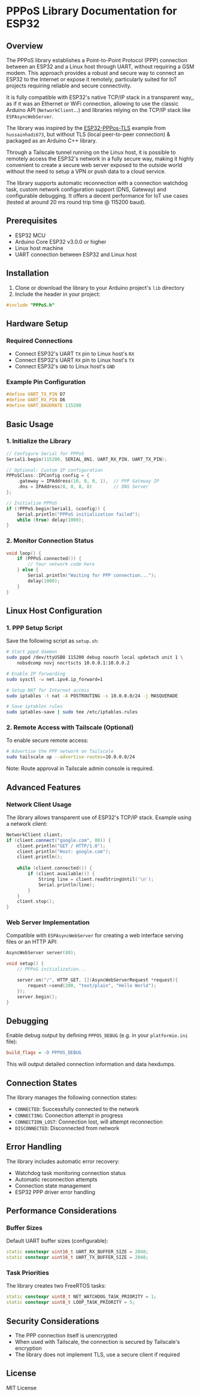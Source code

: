 # PPPoS Library Documentation for ESP32

## Overview

The PPPoS library establishes a Point-to-Point Protocol (PPP) connection between an ESP32 and a Linux host through UART, without requiring a GSM modem. This approach provides a robust and secure way to connect an ESP32 to the Internet or expose it remotely, particularly suited for IoT projects requiring reliable and secure connectivity.

It is fully compatible with ESP32's native TCP/IP stack in a transparent way,, as if it was an Ethernet or WiFi connection, allowing to use the classic Arduino API (`NetworkClient`...) and libraries relying on the TCP/IP stack
like `ESPAsyncWebServer`. 

The library was inspired by the [ESP32-PPPos-TLS](https://github.com/hussainhadi673/ESP32-PPPos-TLS) example from `hussainhadi673`, but without TLS (local peer-to-peer connection) & packaged as an Arduino C++ library.

Through a Tailscale tunnel running on the Linux host, it is possible to remotely access the ESP32's network in a fully secure way, making it highly convenient to create a secure web server exposed to the outside world without the need to setup a VPN or push data to a cloud service.

The library supports automatic reconnection with a connection watchdog task, custom network configuration support (DNS, Gateway) and configurable debugging. It offers a decent performance for IoT use cases (tested at around 20 ms round trip time @ 115200 baud).

## Prerequisites

- ESP32 MCU
- Arduino Core ESP32 v3.0.0 or higher
- Linux host machine
- UART connection between ESP32 and Linux host

## Installation

1. Clone or download the library to your Arduino project's `lib` directory
2. Include the header in your project:
```cpp
#include "PPPoS.h"
```

## Hardware Setup

### Required Connections

- Connect ESP32's UART `TX` pin to Linux host's `RX`
- Connect ESP32's UART `RX` pin to Linux host's `TX`
- Connect ESP32's `GND` to Linux host's `GND`

### Example Pin Configuration

```cpp
#define UART_TX_PIN D7
#define UART_RX_PIN D6
#define UART_BAUDRATE 115200
```

## Basic Usage

### 1. Initialize the Library

```cpp
// Configure Serial for PPPoS
Serial1.begin(115200, SERIAL_8N1, UART_RX_PIN, UART_TX_PIN);

// Optional: Custom IP configuration
PPPoSClass::IPConfig config = {
    .gateway = IPAddress(10, 0, 0, 1),  // PPP Gateway IP
    .dns = IPAddress(8, 8, 8, 8)        // DNS Server
};

// Initialize PPPoS
if (!PPPoS.begin(Serial1, &config)) {
    Serial.println("PPPoS initialization failed");
    while (true) delay(1000);
}
```

### 2. Monitor Connection Status

```cpp
void loop() {
    if (PPPoS.connected()) {
        // Your network code here
    } else {
        Serial.println("Waiting for PPP connection...");
        delay(1000);
    }
}
```

## Linux Host Configuration

### 1. PPP Setup Script

Save the following script as `setup.sh`:

```bash
# Start pppd daemon
sudo pppd /dev/ttyUSB0 115200 debug noauth local updetach unit 1 \
    nobsdcomp novj nocrtscts 10.0.0.1:10.0.0.2

# Enable IP forwarding
sudo sysctl -w net.ipv4.ip_forward=1

# Setup NAT for Internet access
sudo iptables -t nat -A POSTROUTING -s 10.0.0.0/24 -j MASQUERADE

# Save iptables rules
sudo iptables-save | sudo tee /etc/iptables.rules
```

### 2. Remote Access with Tailscale (Optional)

To enable secure remote access:

```bash
# Advertise the PPP network on Tailscale
sudo tailscale up --advertise-routes=10.0.0.0/24
```

Note: Route approval in Tailscale admin console is required.

## Advanced Features

### Network Client Usage

The library allows transparent use of ESP32's TCP/IP stack. Example using a network client:

```cpp
NetworkClient client;
if (client.connect("google.com", 80)) {
    client.println("GET / HTTP/1.0");
    client.println("Host: google.com");
    client.println();
    
    while (client.connected()) {
        if (client.available()) {
            String line = client.readStringUntil('\n');
            Serial.println(line);
        }
    }
    client.stop();
}
```

### Web Server Implementation

Compatible with `ESPAsyncWebServer` for creating a web interface serving files or an HTTP API:

```cpp
AsyncWebServer server(80);

void setup() {
    // PPPoS initialization...

    server.on("/", HTTP_GET, [](AsyncWebServerRequest *request){
        request->send(200, "text/plain", "Hello World");
    });
    server.begin();
}
```

## Debugging

Enable debug output by defining `PPPOS_DEBUG` (e.g. in your `platformio.ini` file):

```ini
build_flags = -D PPPOS_DEBUG
```

This will output detailed connection information and data hexdumps.

## Connection States

The library manages the following connection states:

- `CONNECTED`: Successfully connected to the network
- `CONNECTING`: Connection attempt in progress
- `CONNECTION_LOST`: Connection lost, will attempt reconnection
- `DISCONNECTED`: Disconnected from network

## Error Handling

The library includes automatic error recovery:

- Watchdog task monitoring connection status
- Automatic reconnection attempts
- Connection state management
- ESP32 PPP driver error handling

## Performance Considerations

### Buffer Sizes

Default UART buffer sizes (configurable):
```cpp
static constexpr uint16_t UART_RX_BUFFER_SIZE = 2048;
static constexpr uint16_t UART_TX_BUFFER_SIZE = 2048;
```

### Task Priorities

The library creates two FreeRTOS tasks:
```cpp
static constexpr uint8_t NET_WATCHDOG_TASK_PRIORITY = 1;
static constexpr uint8_t LOOP_TASK_PRIORITY = 5;
```

## Security Considerations

- The PPP connection itself is unencrypted
- When used with Tailscale, the connection is secured by Tailscale's encryption
- The library does not implement TLS, use a secure client if required

## License

MIT License